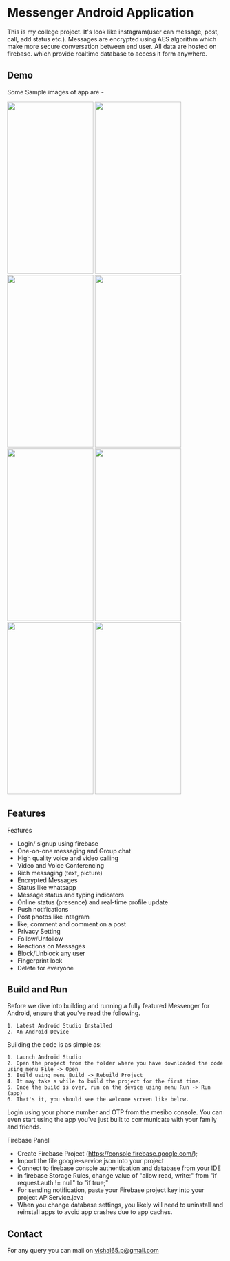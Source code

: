 
# Messenger Android Application

This is my college project. It's look like instagram(user can message, post, call, add status etc.).
Messages are encrypted using AES algorithm which make more secure conversation between end user. All data are hosted on firebase. which provide realtime database to access it form anywhere.




## Demo

Some Sample images of app are -

<img src="https://user-images.githubusercontent.com/73978467/160288089-5c4f2642-da3f-4929-8eb7-822d4d31ca88.jpg" data-canonical-src="https://user-images.githubusercontent.com/73978467/160288104-e80521da-c3c7-4f3d-bfc0-fa9cae47cef2.jpg" width="200" height="400" />

<img src="https://user-images.githubusercontent.com/73978467/160288094-e879fe83-17ef-4307-9009-a6f10998573b.jpg" data-canonical-src="https://user-images.githubusercontent.com/73978467/160288104-e80521da-c3c7-4f3d-bfc0-fa9cae47cef2.jpg" width="200" height="400" />

<img src="https://user-images.githubusercontent.com/73978467/160288104-e80521da-c3c7-4f3d-bfc0-fa9cae47cef2.jpg" data-canonical-src="https://user-images.githubusercontent.com/73978467/160288104-e80521da-c3c7-4f3d-bfc0-fa9cae47cef2.jpg" width="200" height="400" />

<img src="https://user-images.githubusercontent.com/73978467/160288096-e151a419-a825-4d1a-8466-e2b353e41021.jpg" data-canonical-src="https://user-images.githubusercontent.com/73978467/160288104-e80521da-c3c7-4f3d-bfc0-fa9cae47cef2.jpg" width="200" height="400" />

<img src="https://user-images.githubusercontent.com/73978467/160288098-2b575683-c00c-4b04-89b4-4389e032b873.jpg" data-canonical-src="https://user-images.githubusercontent.com/73978467/160288104-e80521da-c3c7-4f3d-bfc0-fa9cae47cef2.jpg" width="200" height="400" />

<img src="https://user-images.githubusercontent.com/73978467/160288099-8d51d00d-a755-4917-a8be-adc73f70454b.jpg" data-canonical-src="https://user-images.githubusercontent.com/73978467/160288104-e80521da-c3c7-4f3d-bfc0-fa9cae47cef2.jpg" width="200" height="400" />

<img src="https://user-images.githubusercontent.com/73978467/160288100-5fa78971-da0b-4043-83c4-d4e469d1c6dd.jpg" data-canonical-src="https://user-images.githubusercontent.com/73978467/160288104-e80521da-c3c7-4f3d-bfc0-fa9cae47cef2.jpg" width="200" height="400" />

<img src="https://user-images.githubusercontent.com/73978467/160288102-fa3e81b1-5cf5-4ee5-a47b-35663eb65748.jpg" data-canonical-src="https://user-images.githubusercontent.com/73978467/160288104-e80521da-c3c7-4f3d-bfc0-fa9cae47cef2.jpg" width="200" height="400" />


## Features

Features

- Login/ signup using firebase
- One-on-one messaging and Group chat
- High quality voice and video calling
- Video and Voice Conferencing
- Rich messaging (text, picture)
- Encrypted Messages
- Status like whatsapp
- Message status and typing indicators
- Online status (presence) and real-time profile update
- Push notifications
- Post photos like intagram 
- like, comment and comment on a post 
- Privacy Setting
- Follow/Unfollow
- Reactions on Messages
- Block/Unblock any user
- Fingerprint lock
- Delete for everyone

## Build and Run

Before we dive into building and running a fully featured Messenger for Android, ensure that you've read the following.

    1. Latest Android Studio Installed
    2. An Android Device

Building the code is as simple as:

    1. Launch Android Studio
    2. Open the project from the folder where you have downloaded the code using menu File -> Open
    3. Build using menu Build -> Rebuild Project
    4. It may take a while to build the project for the first time.
    5. Once the build is over, run on the device using menu Run -> Run (app)
    6. That's it, you should see the welcome screen like below.

Login using your phone number and OTP from the mesibo console. You can even start using the app you've just built to communicate with your family and friends.

Firebase Panel
- Create Firebase Project (https://console.firebase.google.com/);
- Import the file google-service.json into your project
- Connect to firebase console authentication and database from your IDE
- in firebase Storage Rules, change value of "allow read, write:" from "if request.auth != null" to "if true;"
- For sending notification, paste your Firebase project key into your project APIService.java
- When you change database settings, you likely will need to uninstall and reinstall apps to avoid app crashes due to app caches.

## Contact 
For any query you can mail on vishal65.p@gmail.com
